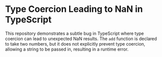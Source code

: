 # Type Coercion Leading to NaN in TypeScript
This repository demonstrates a subtle bug in TypeScript where type coercion can lead to unexpected NaN results.  The `add` function is declared to take two numbers, but it does not explicitly prevent type coercion, allowing a string to be passed in, resulting in a runtime error.